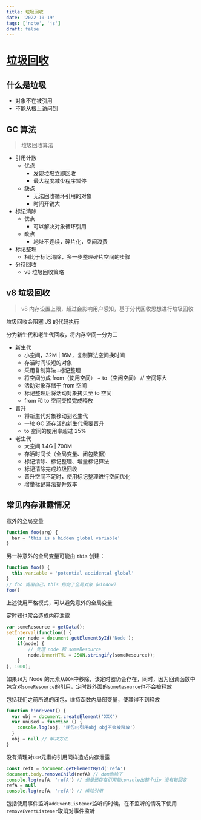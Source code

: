 ```yaml
---
title: 垃圾回收
date: '2022-10-19'
tags: ['note', 'js']
draft: false
---
```


# [垃圾回收](https://www.bilibili.com/video/BV1sy4y137Nh?p=1)

## 什么是垃圾

- 对象不在被引用
- 不能从根上访问到

## GC 算法

> 垃圾回收算法

- 引用计数
  - 优点
    - 发现垃圾立即回收
    - 最大程度减少程序暂停
  - 缺点
    - 无法回收循环引用的对象
    - 时间开销大
- 标记清除
  - 优点
    - 可以解决对象循环引用
  - 缺点
    - 地址不连续，碎片化，空间浪费
- 标记整理
  - 相比于标记清除，多一步整理碎片空间的步骤
- 分待回收
  - v8 垃圾回收策略

## v8 垃圾回收

> v8 内存设置上限，超过会影响用户感知，基于分代回收思想进行垃圾回收

垃圾回收会阻塞 JS 的代码执行

分为新生代和老生代回收，将内存空间一分为二

- 新生代
  - 小空间，32M | 16M，复制算法空间换时间
  - 存活时间较短的对象
  - 采用复制算法+标记整理
  - 将空间分成 from（使用空间） + to（空闲空间） // 空间等大
  - 活动对象存储于 from 空间
  - 标记整理后将活动对象拷贝至 to 空间
  - from 和 to 空间交换完成释放
- 晋升
  - 将新生代对象移动到老生代
  - 一轮 GC 还存活的新生代需要晋升
  - to 空间的使用率超过 25%
- 老生代
  - 大空间 1.4G | 700M
  - 存活时间长（全局变量、闭包数据）
  - 标记清除、标记整理、增量标记算法
  - 标记清除完成垃圾回收
  - 晋升空间不足时，使用标记整理进行空间优化
  - 增量标记算法提升效率

## 常见内存泄露情况

意外的全局变量

```js
function foo(arg) {
  bar = 'this is a hidden global variable'
}
```

另一种意外的全局变量可能由 `this` 创建：

```js
function foo() {
  this.variable = 'potential accidental global'
}
// foo 调用自己，this 指向了全局对象（window）
foo()
```

上述使用严格模式，可以避免意外的全局变量

定时器也常会造成内存泄露

```js
var someResource = getData();
setInterval(function() {
    var node = document.getElementById('Node');
    if(node) {
        // 处理 node 和 someResource
        node.innerHTML = JSON.stringify(someResource));
    }
}, 1000);
```

如果`id`为 Node 的元素从`DOM`中移除，该定时器仍会存在，同时，因为回调函数中包含对`someResource`的引用，定时器外面的`someResource`也不会被释放

包括我们之前所说的闭包，维持函数内局部变量，使其得不到释放

```js
function bindEvent() {
  var obj = document.createElement('XXX')
  var unused = function () {
    console.log(obj, '闭包内引用obj obj不会被释放')
  }
  obj = null // 解决方法
}
```

没有清理对`DOM`元素的引用同样造成内存泄露

```js
const refA = document.getElementById('refA')
document.body.removeChild(refA) // dom删除了
console.log(refA, 'refA') // 但是还存在引用能console出整个div 没有被回收
refA = null
console.log(refA, 'refA') // 解除引用
```

包括使用事件监听`addEventListener`监听的时候，在不监听的情况下使用`removeEventListener`取消对事件监听

